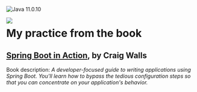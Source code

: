 ![Java 11.0.10](https://img.shields.io/badge/Java-11.0.10-red)

<img src="https://i.imgur.com/0YtzeWy.jpg" align="left">

# My practice from the book
## [**Spring Boot in Action**](https://www.manning.com/books/spring-boot-in-action), by Craig Walls
Book description: *A developer-focused guide to writing applications using Spring Boot. You'll learn how to bypass the tedious configuration steps so that you can concentrate on your application's behavior.*
